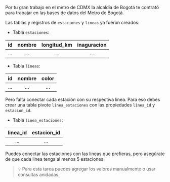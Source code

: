 Por tu gran trabajo en el metro de CDMX la alcaldía de Bogotá te contrató para trabajar en las bases de datos del Metro de Bogotá.

Las tablas y registros de `estaciones` y `lineas` ya fueron creados:

- Tabla `estaciones`:

| id | nombre | longitud_km | inaguracion |
|:--:|:------:|:-----------:|:-----------:|
| ... | ... | ... | ... |

- Tabla `lineas`:

| id | nombre | color |
|:--:|:------:|:-----:|
| ... | ... | ... |

Pero falta conectar cada estación con su respectiva línea. Para eso debes crear una tabla pivote `linea_estaciones` con las propiedades `linea_id` y `estacion_id`.

- Tabla `linea_estaciones`:

| linea_id | estacion_id |
|:--------:|:-----------:|
| ... | ... |

Puedes conectar las estaciones con las lineas que prefieras, pero asegúrate de que cada linea tenga al menos 5 estaciones.

> 💡 Para esta tarea puedes agregar los valores manualmente o usar consultas anidadas.
